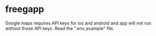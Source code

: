 # freegapp

Google maps requires API keys for ios and android and app will not run without those API keys. Read the ".env_example" file.